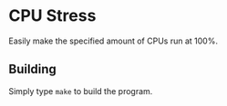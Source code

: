 # CPU Stress
Easily make the specified amount of CPUs run at 100%.

## Building

Simply type `make` to build the program.
